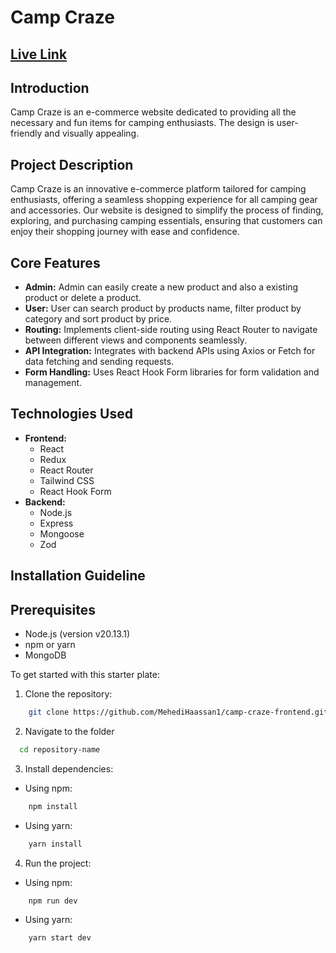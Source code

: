 # Camp Craze

## [Live Link](https://camp-crazee.vercel.app)

## Introduction

Camp Craze is an e-commerce website dedicated to providing all the necessary and fun items for camping enthusiasts. The design is user-friendly and visually appealing.

## Project Description

Camp Craze is an innovative e-commerce platform tailored for camping enthusiasts, offering a seamless shopping experience for all camping gear and accessories. Our website is designed to simplify the process of finding, exploring, and purchasing camping essentials, ensuring that customers can enjoy their shopping journey with ease and confidence.

## Core Features

-   **Admin:** Admin can easily create a new product and also a existing product or delete a product.
-   **User:** User can search product by products name, filter product by category and sort product by price.
-   **Routing:** Implements client-side routing using React Router to navigate between different views and components seamlessly.
-   **API Integration:** Integrates with backend APIs using Axios or Fetch for data fetching and sending requests.
-   **Form Handling:** Uses React Hook Form libraries for form validation and management.

## Technologies Used

-   **Frontend:**
    -   React
    -   Redux
    -   React Router
    -   Tailwind CSS
    -   React Hook Form
-   **Backend:**
    -   Node.js
    -   Express
    -   Mongoose
    -   Zod

## Installation Guideline

## Prerequisites

-   Node.js (version v20.13.1)
-   npm or yarn
-   MongoDB

To get started with this starter plate:

1. Clone the repository:

```bash
    git clone https://github.com/MehediHaassan1/camp-craze-frontend.git
```

2. Navigate to the folder

```bash
  cd repository-name
```

3. Install dependencies:

-   Using npm:

```bash
    npm install
```

-   Using yarn:

```bash
    yarn install
```

4. Run the project:

-   Using npm:

```bash
    npm run dev
```

-   Using yarn:

```bash
    yarn start dev
```
